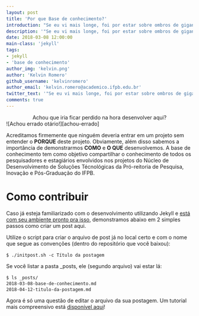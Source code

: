```yaml
---
layout: post
title: 'Por que Base de conhecimento?'
introduction: "Se eu vi mais longe, foi por estar sobre ombros de gigantes. - Isaac Newton"
description: '"Se eu vi mais longe, foi por estar sobre ombros de gigantes." - Isaac Newton'
date: 2018-03-08 12:00:00
main-class: 'jekyll'
tags:
- jekyll
- 'base de conhecimento'
author_img: 'kelvin.png'
author: 'Kelvin Romero'
github_username: 'kelvinromero'
author_email: 'kelvin.romero@academico.ifpb.edu.br'
twitter_text: '"Se eu vi mais longe, foi por estar sobre ombros de gigantes." - Isaac Newton'
comments: true
---
```

<center>
Achou que iria ficar perdido na hora desenvolver aqui?
</center>
  ![Achou errado otário!][achou-errado]

Acreditamos firmemente que ninguém deveria entrar em um projeto sem entender o **PORQUE** deste projeto. Obviamente, além disso sabemos a importância de demonstrarmos **COMO** e **O QUE** desenvolvemos. A base de conhecimento tem como objetivo compartilhar o conhecimento de todos os pesquisadores e estagiários envolvidos nos projetos do Núcleo de Desenvolvimento de Soluções Técnológicas da Pró-reitoria de Pesquisa, Inovação e Pós-Graduação do IFPB.

# Como contribuir

Caso já esteja familiarizado com o desenvolvimento utilizando Jekyll e [está com seu ambiente pronto pra isso][como-configurar], demonstramos abaixo em 2 simples passos como criar um post aqui.

Utilize o script para criar o arquivo de post já no local certo e com o nome que segue as convenções (dentro do repositório que você baixou):
```
$ ./initpost.sh -c Título da postagem
```

Se você listar a pasta \_posts, ele (segundo arquivo) vai estar lá:
```
$ ls _posts/
2018-03-08-base-de-conhecimento.md
2018-04-12-titulo-da-postagem.md
```

Agora é só uma questão de editar o arquivo da sua postagem. Um tutorial mais compreensivo está [disponível aqui][como-postar]!


[como-configurar]:https://github.com/IFPB-PRPIPG/IFPB-PRPIPG.github.io
[como-postar]:/
[achou-errado]:/assets/img/posts/achou-errado.jpg
